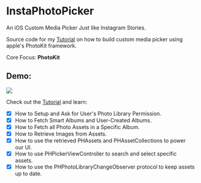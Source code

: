 # InstaPhotoPicker

An iOS Custom Media Picker Just like Instagram Stories.

Source code for my [Tutorial](https://swiftlogic.io/posts/How-to-build-Instagram-PhotoPicker/) on how to build custom media picker using apple's PhotoKit framework.

Core Focus: **PhotoKit**

## Demo: 

![](https://swiftlogic.io/assets/img/demo.gif)

Check out the [Tutorial](https://swiftlogic.io/posts/How-to-build-Instagram-PhotoPicker/) and learn: 

- [x] How to Setup and Ask for User's Photo Library Permission.
- [x] How to Fetch Smart Albums and User-Created Albums.
- [x] How to Fetch all Photo Assets in a Specific Album.
- [x] How to Retrieve Images from Assets.
- [x] How to use the retrieved PHAssets and PHAssetCollections to power our UI.
- [x] How to use PHPickerViewController to search and select specific assets.
- [x] How to use the PHPhotoLibraryChangeObserver protocol to keep assets up to date.
